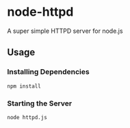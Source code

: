 node-httpd
==========

A super simple HTTPD server for node.js

Usage
-----

### Installing Dependencies

    npm install
    
### Starting the Server

    node httpd.js